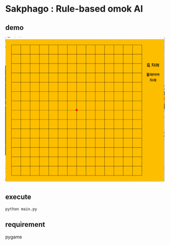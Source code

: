 # Sakphago : Rule-based omok AI

## demo
![](demo.gif)

## execute
```
python main.py
```
## requirement
pygame


